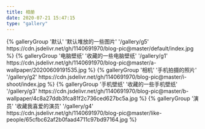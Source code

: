 ```yaml
---
title: 相册
date: 2020-07-21 15:47:15
type: "gallery"
---
```


<div class="gallery-group-main">
{% galleryGroup '默认' '默认堆放的一些图片' '/gallery/g5' https://cdn.jsdelivr.net/gh/1140691970/blog-pic@master/default/index.jpg %}
{% galleryGroup '电脑壁纸' '收藏的一些电脑壁纸' '/gallery/g1' https://cdn.jsdelivr.net/gh/1140691970/blog-pic@master/a-wallpaper/20200609191535.jpg %}
{% galleryGroup '相机' '手机拍摄的照片' '/gallery/g2' https://cdn.jsdelivr.net/gh/1140691970/blog-pic@master/i-shoot/index.jpg %}
{% galleryGroup '手机壁纸' '收藏的一些手机壁纸' '/gallery/g3' https://cdn.jsdelivr.net/gh/1140691970/blog-pic@master/b-wallpaper/4c8a27ddb3fca81f2c736ced627bc5a.jpg %}
{% galleryGroup '演员' '收藏我喜爱的演员' '/gallery/g4' https://cdn.jsdelivr.net/gh/1140691970/blog-pic@master/like-people/65cfbc62af2b0faad4711c97bd97164.jpg %}
</div>
